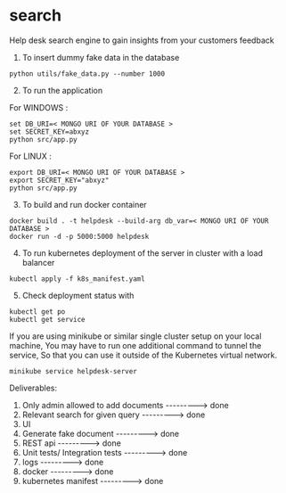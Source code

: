 # search

Help desk search engine to gain insights from your customers feedback

1. To insert dummy fake data in the database

```
python utils/fake_data.py --number 1000
```

2. To run the application

For WINDOWS :

```
set DB_URI=< MONGO URI OF YOUR DATABASE >
set SECRET_KEY=abxyz
python src/app.py
```

For LINUX :

```
export DB_URI=< MONGO URI OF YOUR DATABASE >
export SECRET_KEY="abxyz"
python src/app.py
```

3. To build and run docker container

```
docker build . -t helpdesk --build-arg db_var=< MONGO URI OF YOUR DATABASE >
docker run -d -p 5000:5000 helpdesk

```

4. To run kubernetes deployment of the server in cluster with a load balancer

```
kubectl apply -f k8s_manifest.yaml
```

5. Check deployment status with

```
kubectl get po
kubectl get service
```

If you are using minikube or similar single cluster setup on your local machine,
You may have to run one additional command to tunnel the service,
So that you can use it outside of the Kubernetes virtual network.

```
minikube service helpdesk-server
```

Deliverables:

1. Only admin allowed to add documents ---------> done
2. Relevant search for given query ---------> done
3. UI
4. Generate fake document ---------> done
5. REST api ---------> done
6. Unit tests/ Integration tests ---------> done
7. logs ---------> done
8. docker ---------> done
9. kubernetes manifest ---------> done
